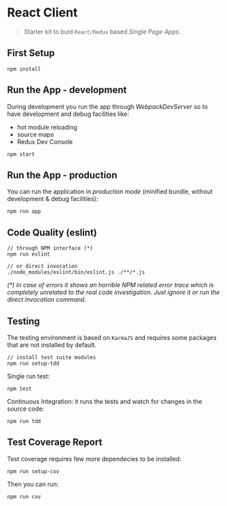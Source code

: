 # React Client

> Starter kit to buid `React/Redux` based _Single Page Apps_.

## First Setup

	npm install

## Run the App - development

During development you run the app through _WebpackDevServer_ so to have development and debug facilities like:

- hot module reloading
- source maps
- Redux Dev Console

```
npm start
```

## Run the App - production

You can run the application in _production mode_ (minified bundle, without development & debug facilities):
	
```
npm run app
```

## Code Quality (eslint)

```
// through NPM interface (*)
npm run eslint
	
// or direct invocation
./node_modules/eslint/bin/eslint.js ./**/*.js
```

_(*) In case of errors it shows an horrible NPM related error trace which is completely unrelated to the real code investigation. Just ignore it or run the direct invocation command._

## Testing

The testing environment is based on `KarmaJS` and requires some packages that are not installed by default.

```
// install test suite modules
npm run setup-tdd
```

Single run test:

```
npm test
```

Continuous Integration: it runs the tests and watch for changes in the source code:

```
npm run tdd
```

## Test Coverage Report

Test coverage requires few more dependecies to be installed:

```
npm run setup-cov
```

Then you can run:

```
npm run cov
```



